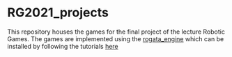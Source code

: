 # RG2021_projects

This repository houses the games for the final project of the lecture Robotic Games.
The games are implemented using the [rogata_engine](https://rogata-engine.readthedocs.io/en/latest/what_is_rogata.html) which can be installed by following the tutorials [here](https://rogata-engine.readthedocs.io/en/latest/usage.html)
